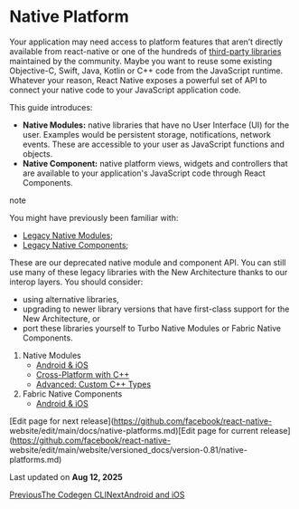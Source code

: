 # Native Platform

Your application may need access to platform features that aren’t directly
available from react-native or one of the hundreds of [third-party
libraries](https://reactnative.directory/) maintained by the community. Maybe
you want to reuse some existing Objective-C, Swift, Java, Kotlin or C++ code
from the JavaScript runtime. Whatever your reason, React Native exposes a
powerful set of API to connect your native code to your JavaScript application
code.

This guide introduces:

  * **Native Modules:** native libraries that have no User Interface (UI) for the user. Examples would be persistent storage, notifications, network events. These are accessible to your user as JavaScript functions and objects.
  * **Native Component:** native platform views, widgets and controllers that are available to your application's JavaScript code through React Components.

note

You might have previously been familiar with:

  * [Legacy Native Modules](/docs/legacy/native-modules-intro);
  * [Legacy Native Components](/docs/legacy/native-components-android);

These are our deprecated native module and component API. You can still use
many of these legacy libraries with the New Architecture thanks to our interop
layers. You should consider:

  * using alternative libraries,
  * upgrading to newer library versions that have first-class support for the New Architecture, or
  * port these libraries yourself to Turbo Native Modules or Fabric Native Components.

  1. Native Modules
     * [Android & iOS](/docs/turbo-native-modules-introduction)
     * [Cross-Platform with C++](/docs/the-new-architecture/pure-cxx-modules)
     * [Advanced: Custom C++ Types](/docs/the-new-architecture/custom-cxx-types)
  2. Fabric Native Components
     * [Android & iOS](/docs/fabric-native-components-introduction)

[Edit page for next release](https://github.com/facebook/react-native-
website/edit/main/docs/native-platforms.md)[Edit page for current
release](https://github.com/facebook/react-native-
website/edit/main/website/versioned_docs/version-0.81/native-platforms.md)

Last updated on **Aug 12, 2025**

[ PreviousThe Codegen CLI](/docs/the-new-architecture/codegen-cli)[NextAndroid
and iOS](/docs/turbo-native-modules-introduction)

